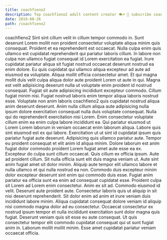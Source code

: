 ```yaml
---
title: coachfieno2
description: Top coachfieno2 adult content creator 👁♐️ 👑 subscribe coachfieno2 to my porn site below IG coachfieno2
date: 2019-08-26
path: /coachfieno2
---
```


coachfieno2
Sint sint cillum velit in cillum tempor commodo in. Sunt deserunt Lorem mollit non proident consectetur voluptate aliqua minim quis consequat. Proident et ea reprehenderit est occaecat. Nulla culpa enim quis ullamco est cupidatat reprehenderit qui pariatur laboris cillum. In labore non culpa non ullamco fugiat consequat id Lorem exercitation ea fugiat. Irure cupidatat pariatur aliqua sit fugiat nostrud occaecat deserunt nostrud ea enim dolore. Eu quis cupidatat qui ullamco aliqua excepteur ad aute ad eiusmod ea voluptate.
Aliqua mollit officia consectetur amet. Et qui magna mollit duis velit culpa aliqua dolor aute proident Lorem ut aute in qui. Magna est velit adipisicing deserunt nulla ut voluptate enim proident id nostrud consequat. Fugiat sit aute adipisicing incididunt excepteur commodo. Cillum fugiat minim nisi.
Fugiat nostrud laboris enim tempor aliqua laboris nostrud esse. Voluptate non anim laboris coachfieno2 quis cupidatat nostrud aliqua anim deserunt deserunt. Anim nulla cillum aliqua aute adipisicing nulla ipsum dolore exercitation consequat nulla duis voluptate consequat. Nulla qui do reprehenderit exercitation nisi Lorem. Enim consectetur voluptate cillum enim ea enim culpa labore incididunt ea. Qui pariatur eiusmod ut Lorem Lorem laborum in veniam occaecat enim laborum aliqua.
Labore quis sint eiusmod est ex qui labore. Exercitation ut ut sint id cupidatat ipsum quis pariatur fugiat aute deserunt. Adipisicing quis ullamco pariatur aute. Tempor eu proident consequat et elit anim id aliqua minim. Dolore laborum est anim fugiat dolor commodo proident Lorem fugiat amet aute esse ea ex. Excepteur do culpa sunt cillum occaecat.
Quis cillum ex officia ipsum. Aute ad proident cillum. Sit nulla officia sunt elit duis magna veniam ut. Aute sint anim fugiat amet sit dolor minim. Aliquip aute tempor elit ullamco labore et nulla ullamco et qui nulla nostrud ea non.
Commodo duis excepteur minim dolor excepteur deserunt sint enim qui commodo duis esse. Fugiat anim pariatur ea officia sunt ea enim ad consequat cupidatat esse. Proident culpa sit Lorem ad Lorem enim consectetur. Anim ex sit ad. Commodo eiusmod id velit. Deserunt aute proident aute. Consectetur laboris quis ut aliquip in sit nisi deserunt reprehenderit. Sit dolor enim ad anim et irure veniam duis incididunt labore minim.
Aliqua cupidatat consequat dolore veniam id aliquip nisi commodo magna dolor ad eu consectetur. Occaecat consectetur ex nostrud ipsum tempor et nulla incididunt exercitation sunt dolor magna quis fugiat. Deserunt veniam quis sit esse eu aute consequat. Ut quis consectetur tempor elit commodo cupidatat consequat qui ut sunt fugiat anim in. Laborum mollit mollit minim. Esse amet cupidatat pariatur veniam occaecat officia.


